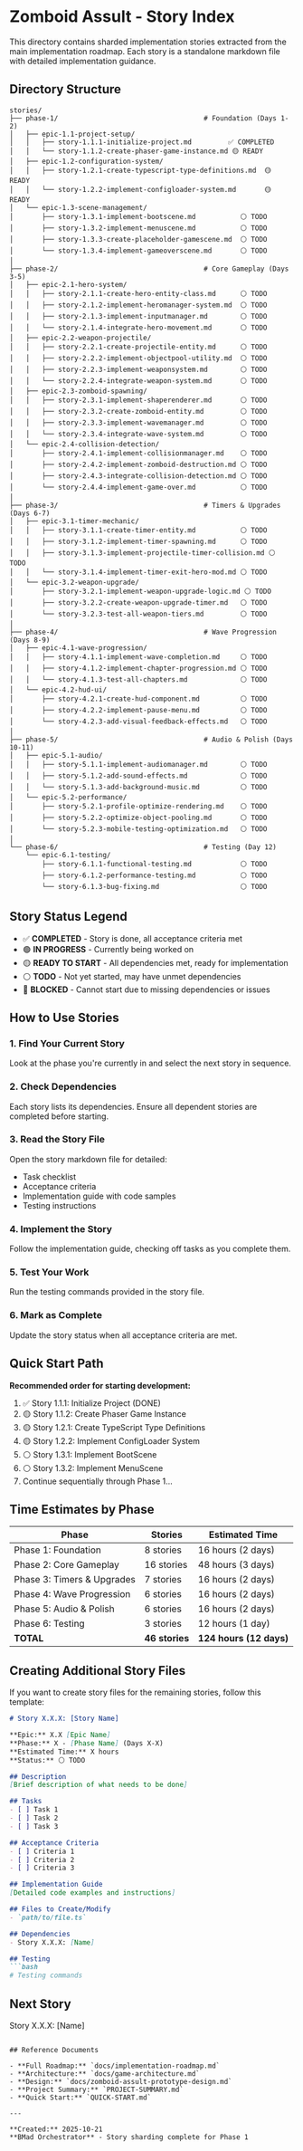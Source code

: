 # Zomboid Assult - Story Index

This directory contains sharded implementation stories extracted from the main implementation roadmap. Each story is a standalone markdown file with detailed implementation guidance.

## Directory Structure

```
stories/
├── phase-1/                                    # Foundation (Days 1-2)
│   ├── epic-1.1-project-setup/
│   │   ├── story-1.1.1-initialize-project.md         ✅ COMPLETED
│   │   └── story-1.1.2-create-phaser-game-instance.md 🟡 READY
│   ├── epic-1.2-configuration-system/
│   │   ├── story-1.2.1-create-typescript-type-definitions.md  🟡 READY
│   │   └── story-1.2.2-implement-configloader-system.md       🟡 READY
│   └── epic-1.3-scene-management/
│       ├── story-1.3.1-implement-bootscene.md           ⚪ TODO
│       ├── story-1.3.2-implement-menuscene.md           ⚪ TODO
│       ├── story-1.3.3-create-placeholder-gamescene.md  ⚪ TODO
│       └── story-1.3.4-implement-gameoverscene.md       ⚪ TODO
│
├── phase-2/                                    # Core Gameplay (Days 3-5)
│   ├── epic-2.1-hero-system/
│   │   ├── story-2.1.1-create-hero-entity-class.md      ⚪ TODO
│   │   ├── story-2.1.2-implement-heromanager-system.md  ⚪ TODO
│   │   ├── story-2.1.3-implement-inputmanager.md        ⚪ TODO
│   │   └── story-2.1.4-integrate-hero-movement.md       ⚪ TODO
│   ├── epic-2.2-weapon-projectile/
│   │   ├── story-2.2.1-create-projectile-entity.md      ⚪ TODO
│   │   ├── story-2.2.2-implement-objectpool-utility.md  ⚪ TODO
│   │   ├── story-2.2.3-implement-weaponsystem.md        ⚪ TODO
│   │   └── story-2.2.4-integrate-weapon-system.md       ⚪ TODO
│   ├── epic-2.3-zomboid-spawning/
│   │   ├── story-2.3.1-implement-shaperenderer.md       ⚪ TODO
│   │   ├── story-2.3.2-create-zomboid-entity.md         ⚪ TODO
│   │   ├── story-2.3.3-implement-wavemanager.md         ⚪ TODO
│   │   └── story-2.3.4-integrate-wave-system.md         ⚪ TODO
│   └── epic-2.4-collision-detection/
│       ├── story-2.4.1-implement-collisionmanager.md    ⚪ TODO
│       ├── story-2.4.2-implement-zomboid-destruction.md ⚪ TODO
│       ├── story-2.4.3-integrate-collision-detection.md ⚪ TODO
│       └── story-2.4.4-implement-game-over.md           ⚪ TODO
│
├── phase-3/                                    # Timers & Upgrades (Days 6-7)
│   ├── epic-3.1-timer-mechanic/
│   │   ├── story-3.1.1-create-timer-entity.md           ⚪ TODO
│   │   ├── story-3.1.2-implement-timer-spawning.md      ⚪ TODO
│   │   ├── story-3.1.3-implement-projectile-timer-collision.md ⚪ TODO
│   │   └── story-3.1.4-implement-timer-exit-hero-mod.md ⚪ TODO
│   └── epic-3.2-weapon-upgrade/
│       ├── story-3.2.1-implement-weapon-upgrade-logic.md ⚪ TODO
│       ├── story-3.2.2-create-weapon-upgrade-timer.md   ⚪ TODO
│       └── story-3.2.3-test-all-weapon-tiers.md         ⚪ TODO
│
├── phase-4/                                    # Wave Progression (Days 8-9)
│   ├── epic-4.1-wave-progression/
│   │   ├── story-4.1.1-implement-wave-completion.md     ⚪ TODO
│   │   ├── story-4.1.2-implement-chapter-progression.md ⚪ TODO
│   │   └── story-4.1.3-test-all-chapters.md             ⚪ TODO
│   └── epic-4.2-hud-ui/
│       ├── story-4.2.1-create-hud-component.md          ⚪ TODO
│       ├── story-4.2.2-implement-pause-menu.md          ⚪ TODO
│       └── story-4.2.3-add-visual-feedback-effects.md   ⚪ TODO
│
├── phase-5/                                    # Audio & Polish (Days 10-11)
│   ├── epic-5.1-audio/
│   │   ├── story-5.1.1-implement-audiomanager.md        ⚪ TODO
│   │   ├── story-5.1.2-add-sound-effects.md             ⚪ TODO
│   │   └── story-5.1.3-add-background-music.md          ⚪ TODO
│   └── epic-5.2-performance/
│       ├── story-5.2.1-profile-optimize-rendering.md    ⚪ TODO
│       ├── story-5.2.2-optimize-object-pooling.md       ⚪ TODO
│       └── story-5.2.3-mobile-testing-optimization.md   ⚪ TODO
│
└── phase-6/                                    # Testing (Day 12)
    └── epic-6.1-testing/
        ├── story-6.1.1-functional-testing.md            ⚪ TODO
        ├── story-6.1.2-performance-testing.md           ⚪ TODO
        └── story-6.1.3-bug-fixing.md                    ⚪ TODO
```

## Story Status Legend

- ✅ **COMPLETED** - Story is done, all acceptance criteria met
- 🟢 **IN PROGRESS** - Currently being worked on
- 🟡 **READY TO START** - All dependencies met, ready for implementation
- ⚪ **TODO** - Not yet started, may have unmet dependencies
- 🔴 **BLOCKED** - Cannot start due to missing dependencies or issues

## How to Use Stories

### 1. Find Your Current Story
Look at the phase you're currently in and select the next story in sequence.

### 2. Check Dependencies
Each story lists its dependencies. Ensure all dependent stories are completed before starting.

### 3. Read the Story File
Open the story markdown file for detailed:
- Task checklist
- Acceptance criteria
- Implementation guide with code samples
- Testing instructions

### 4. Implement the Story
Follow the implementation guide, checking off tasks as you complete them.

### 5. Test Your Work
Run the testing commands provided in the story file.

### 6. Mark as Complete
Update the story status when all acceptance criteria are met.

## Quick Start Path

**Recommended order for starting development:**

1. ✅ Story 1.1.1: Initialize Project (DONE)
2. 🟡 Story 1.1.2: Create Phaser Game Instance
3. 🟡 Story 1.2.1: Create TypeScript Type Definitions
4. 🟡 Story 1.2.2: Implement ConfigLoader System
5. ⚪ Story 1.3.1: Implement BootScene
6. ⚪ Story 1.3.2: Implement MenuScene
7. Continue sequentially through Phase 1...

## Time Estimates by Phase

| Phase | Stories | Estimated Time |
|-------|---------|----------------|
| Phase 1: Foundation | 8 stories | 16 hours (2 days) |
| Phase 2: Core Gameplay | 16 stories | 48 hours (3 days) |
| Phase 3: Timers & Upgrades | 7 stories | 16 hours (2 days) |
| Phase 4: Wave Progression | 6 stories | 16 hours (2 days) |
| Phase 5: Audio & Polish | 6 stories | 16 hours (2 days) |
| Phase 6: Testing | 3 stories | 12 hours (1 day) |
| **TOTAL** | **46 stories** | **124 hours (12 days)** |

## Creating Additional Story Files

If you want to create story files for the remaining stories, follow this template:

```markdown
# Story X.X.X: [Story Name]

**Epic:** X.X [Epic Name]
**Phase:** X - [Phase Name] (Days X-X)
**Estimated Time:** X hours
**Status:** ⚪ TODO

## Description
[Brief description of what needs to be done]

## Tasks
- [ ] Task 1
- [ ] Task 2
- [ ] Task 3

## Acceptance Criteria
- [ ] Criteria 1
- [ ] Criteria 2
- [ ] Criteria 3

## Implementation Guide
[Detailed code examples and instructions]

## Files to Create/Modify
- `path/to/file.ts`

## Dependencies
- Story X.X.X: [Name]

## Testing
```bash
# Testing commands
```

## Next Story
Story X.X.X: [Name]
```

## Reference Documents

- **Full Roadmap:** `docs/implementation-roadmap.md`
- **Architecture:** `docs/game-architecture.md`
- **Design:** `docs/zomboid-assult-prototype-design.md`
- **Project Summary:** `PROJECT-SUMMARY.md`
- **Quick Start:** `QUICK-START.md`

---

**Created:** 2025-10-21
**BMad Orchestrator** - Story sharding complete for Phase 1

